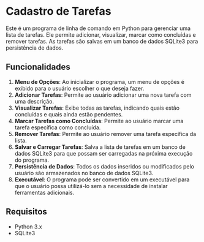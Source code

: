 # Cadastro de Tarefas

Este é um programa de linha de comando em Python para gerenciar uma lista de tarefas. Ele permite adicionar, visualizar, marcar como concluídas e remover tarefas. As tarefas são salvas em um banco de dados SQLite3 para persistência de dados.

## Funcionalidades

1. **Menu de Opções**: Ao inicializar o programa, um menu de opções é exibido para o usuário escolher o que deseja fazer.
2. **Adicionar Tarefas**: Permite ao usuário adicionar uma nova tarefa com uma descrição.
3. **Visualizar Tarefas**: Exibe todas as tarefas, indicando quais estão concluídas e quais ainda estão pendentes.
4. **Marcar Tarefas como Concluídas**: Permite ao usuário marcar uma tarefa específica como concluída.
5. **Remover Tarefas**: Permite ao usuário remover uma tarefa específica da lista.
6. **Salvar e Carregar Tarefas**: Salva a lista de tarefas em um banco de dados SQLite3 para que possam ser carregadas na próxima execução do programa.
7. **Persistência de Dados**: Todos os dados inseridos ou modificados pelo usuário são armazenados no banco de dados SQLite3.
8. **Executável**: O programa pode ser convertido em um executável para que o usuário possa utilizá-lo sem a necessidade de instalar ferramentas adicionais.

## Requisitos

- Python 3.x
- SQLite3
